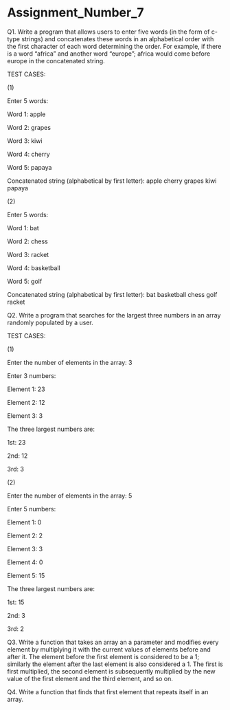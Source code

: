 # Assignment_Number_7

Q1. Write a program that allows users to enter five words (in the form of c-type strings) and concatenates these words in an alphabetical order with the first character of each word determining the order. For example, if there is a word “africa” and another word “europe”; africa would come before europe in the concatenated string.

TEST CASES: 

(1)

Enter 5 words:

Word 1: apple

Word 2: grapes

Word 3: kiwi

Word 4: cherry

Word 5: papaya

Concatenated string (alphabetical by first letter):
apple cherry grapes kiwi papaya

(2) 

Enter 5 words:

Word 1: bat

Word 2: chess

Word 3: racket

Word 4: basketball

Word 5: golf

Concatenated string (alphabetical by first letter):
bat basketball chess golf racket
   
Q2. Write a program that searches for the largest three numbers in an array randomly populated by a user.

TEST CASES: 

(1)

Enter the number of elements in the array: 3

Enter 3 numbers:

Element 1: 23

Element 2: 12

Element 3: 3

The three largest numbers are:

1st: 23

2nd: 12

3rd: 3

(2)

Enter the number of elements in the array: 5

Enter 5 numbers:

Element 1: 0

Element 2: 2

Element 3: 3

Element 4: 0

Element 5: 15

The three largest numbers are:

1st: 15

2nd: 3

3rd: 2
   
Q3. Write a function that takes an array an a parameter and modifies every element by multiplying it with the current values of elements before and after it. The element before the first element is considered to be a 1; similarly the element after the last element is also considered a 1. The first is first multiplied, the second element is subsequently multiplied by the new value of the first element and the third element, and so on.


Q4. Write a function that finds that first element that repeats itself in an array.

